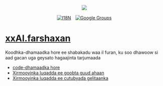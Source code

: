 <p align="center"><a href="https://wac.tax"><img src="https://cdn.jsdelivr.net/gh/wactax/img/logo.svg"/></a></p><p align="center"><a href="https://github.com/wactax/wac.tax/blob/main/doc/README.md#readme"><img alt="I18N" src="https://cdn.jsdelivr.net/gh/wactax/img/t.svg"/></a>　<a href="https://groups.google.com/u/2/g/wactax"><img alt="Google Groups" src="https://cdn.jsdelivr.net/gh/wactax/img/g-groups.svg"/></a></p>

# [xxAI.farshaxan](https://xxAI.art)

Koodhka-dhamaadka hore ee shabakadu waa il furan, ku soo dhawoow si aad gacan uga geysato hagaajinta tarjumaada

* [code-dhamaadka hore](https://github.com/xxai-art/web)
* [Xirmooyinka luqadda ee goobta guud ahaan](https://github.com/xxai-art/web/tree/main/i18n)
* [Xirmooyinka luqadda ee cutubyada gelitaanka](https://github.com/wacpkg/user/tree/main/ui.i18n)
